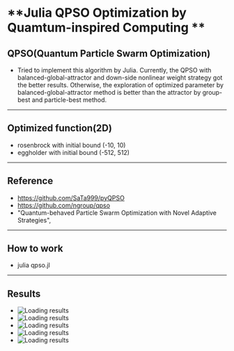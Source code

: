 # **Julia QPSO Optimization by Quamtum-inspired Computing **
  ## **QPSO(Quantum Particle Swarm Optimization)**
  - Tried to implement this algorithm by Julia. Currently, the QPSO with balanced-global-attractor and down-side nonlinear weight strategy got the better results. Otherwise, the exploration of optimized parameter by balanced-global-attractor method is better than the attractor by group-best and particle-best method. 
----
  ## **Optimized function(2D)**
  - rosenbrock with initial bound (-10, 10) 
  - eggholder  with initial bound (-512, 512)
----
  ## **Reference**
  - https://github.com/SaTa999/pyQPSO
  - https://github.com/ngroup/qpso
  - "Quantum-behaved Particle Swarm Optimization with Novel Adaptive Strategies", 
----
  ## **How to work**
  - julia qpso.jl
----
  ## **Results**
  - ![Loading results](https://github.com/double1010x2/Julia/tree/main/QuantumComputing/optimization/quantum_partical_swarm/qpso/eggholder_loss.png)
  - ![Loading results](https://github.com/double1010x2/Julia/tree/main/QuantumComputing/optimization/quantum_partical_swarm/qpso/rosenbrock_loss.png)
  - ![Loading results](https://github.com/double1010x2/Julia/tree/main/QuantumComputing/optimization/quantum_partical_swarm/qpso/rosenbrock_loss2.png)
  - ![Loading results](https://github.com/double1010x2/Julia/tree/main/QuantumComputing/optimization/quantum_partical_swarm/qpso/parameter1_exploration.png)
  - ![Loading results](https://github.com/double1010x2/Julia/tree/main/QuantumComputing/optimization/quantum_partical_swarm/qpso/parameter2_exploration.png)